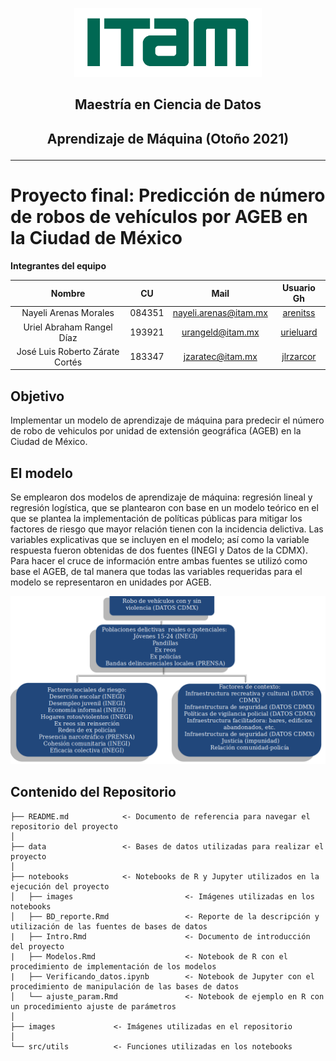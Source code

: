 <p align = "center">
    <img src="images/logo_itam.png" width="300" height="110" />

## <p align = "center"> Maestría en Ciencia de Datos

## <p align = "center"> Aprendizaje de Máquina (Otoño 2021)

---
  
# Proyecto final: Predicción de número de robos de vehículos por AGEB en la Ciudad de México

**Integrantes del equipo**  

| Nombre                          |     CU   | Mail                    | Usuario Gh                                    |
| :-----------------------------: | :------: | :---------------------: | :-------------------------------------------: |
| Nayeli Arenas Morales           | 084351  | nayeli.arenas@itam.mx   | [arenitss](https://github.com/arenitss) |
| Uriel Abraham Rangel Díaz       | 193921   | urangeld@itam.mx        | [urieluard](https://github.com/urieluard)     |
| José Luis Roberto Zárate Cortés | 183347   | jzaratec@itam.mx        | [jlrzarcor](https://github.com/jlrzarcor)     

## Objetivo
Implementar un modelo de aprendizaje de máquina para predecir el número de robo de vehiculos por unidad de extensión geográfica (AGEB) en la Ciudad de México.

## El modelo
Se emplearon dos modelos de aprendizaje de máquina: regresión lineal y regresión logística, que se plantearon con base en un modelo teórico en el que se plantea la implementación de políticas públicas para mitigar los factores de riesgo que mayor relación tienen con la incidencia delictiva. Las variables explicativas que se incluyen en el modelo; así como la variable respuesta fueron obtenidas de dos fuentes (INEGI y Datos de la CDMX). Para hacer el cruce de información entre ambas fuentes se utilizó como base el AGEB, de tal manera que todas las variables requeridas para el modelo se representaron en unidades por AGEB. 

![](images/Modelo.png)

## Contenido del Repositorio

```
├── README.md            <- Documento de referencia para navegar el repositorio del proyecto
│
├── data                 <- Bases de datos utilizadas para realizar el proyecto
│
├── notebooks            <- Notebooks de R y Jupyter utilizados en la ejecución del proyecto
│   ├── images                         <- Imágenes utilizadas en los notebooks
│   ├── BD_reporte.Rmd                 <- Reporte de la descripción y utilización de las fuentes de bases de datos
|   ├── Intro.Rmd                      <- Documento de introducción del proyecto
|   ├── Modelos.Rmd                    <- Notebook de R con el procedimiento de implementación de los modelos
|   ├── Verificando_datos.ipynb        <- Notebook de Jupyter con el procedimiento de manipulación de las bases de datos
│   └── ajuste_param.Rmd               <- Notebook de ejemplo en R con un procedimiento ajuste de parámetros
│
├── images             <- Imágenes utilizadas en el repositorio
│
└── src/utils          <- Funciones utilizadas en los notebooks
```
